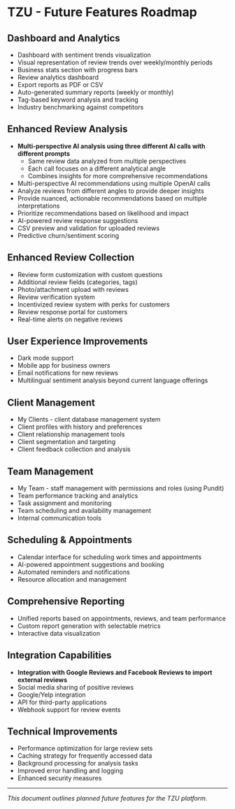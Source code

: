 # TZU - Future Features Roadmap

## Dashboard and Analytics

- Dashboard with sentiment trends visualization
- Visual representation of review trends over weekly/monthly periods
- Business stats section with progress bars
- Review analytics dashboard
- Export reports as PDF or CSV
- Auto-generated summary reports (weekly or monthly)
- Tag-based keyword analysis and tracking
- Industry benchmarking against competitors

## Enhanced Review Analysis
- **Multi-perspective AI analysis using three different AI calls with different prompts**
  - Same review data analyzed from multiple perspectives
  - Each call focuses on a different analytical angle
  - Combines insights for more comprehensive recommendations
- Multi-perspective AI recommendations using multiple OpenAI calls
- Analyze reviews from different angles to provide deeper insights
- Provide nuanced, actionable recommendations based on multiple interpretations
- Prioritize recommendations based on likelihood and impact
- AI-powered review response suggestions
- CSV preview and validation for uploaded reviews
- Predictive churn/sentiment scoring

## Enhanced Review Collection
- Review form customization with custom questions
- Additional review fields (categories, tags)
- Photo/attachment upload with reviews
- Review verification system
- Incentivized review system with perks for customers
- Review response portal for customers
- Real-time alerts on negative reviews

## User Experience Improvements
- Dark mode support
- Mobile app for business owners
- Email notifications for new reviews
- Multilingual sentiment analysis beyond current language offerings

## Client Management
- My Clients - client database management system
- Client profiles with history and preferences
- Client relationship management tools
- Client segmentation and targeting
- Client feedback collection and analysis

## Team Management
- My Team - staff management with permissions and roles (using Pundit)
- Team performance tracking and analytics
- Task assignment and monitoring
- Team scheduling and availability management
- Internal communication tools

## Scheduling & Appointments
- Calendar interface for scheduling work times and appointments
- AI-powered appointment suggestions and booking
- Automated reminders and notifications
- Resource allocation and management

## Comprehensive Reporting
- Unified reports based on appointments, reviews, and team performance
- Custom report generation with selectable metrics
- Interactive data visualization

## Integration Capabilities
- **Integration with Google Reviews and Facebook Reviews to import external reviews**
- Social media sharing of positive reviews
- Google/Yelp integration
- API for third-party applications
- Webhook support for review events

## Technical Improvements
- Performance optimization for large review sets
- Caching strategy for frequently accessed data
- Background processing for analysis tasks
- Improved error handling and logging
- Enhanced security measures

---
*This document outlines planned future features for the TZU platform.*
